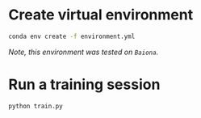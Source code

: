 # Create virtual environment

```bash
conda env create -f environment.yml
```

_Note, this environment was tested on `Baiona`._

# Run a training session
```bash
python train.py
```